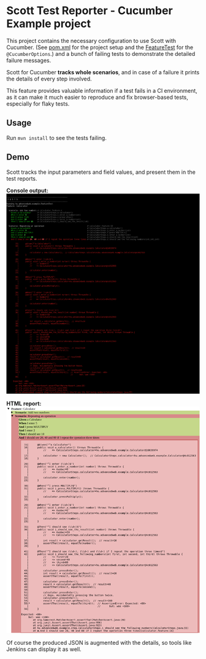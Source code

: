 Scott Test Reporter - Cucumber Example project
==============================================

This project contains the necessary configuration
to use Scott with Cucumber. (See [pom.xml](https://github.com/dodie/scott/blob/master/scott-examples/cucumber/pom.xml) for the project
setup and the [FeatureTest](https://github.com/dodie/scott/blob/master/scott-examples/cucumber/src/test/java/hu/advancedweb/example/FeatureTest.java) for the ```@CucumberOptions```.)
and a bunch of failing tests to demonstrate the detailed failure messages.

Scott for Cucumber **tracks whole scenarios**, and in case of a failure it prints the details of every step involved.

This feature provides valuable information if a test fails in a CI environment, as it can make it much easier to reproduce and fix browser-based tests, especially for flaky tests.


Usage
-----
Run ``` mvn install ``` to see the tests failing.


Demo
----
Scott tracks the input parameters and field values, and present them in the test reports.

**Console output:**
![Console](https://github.com/dodie/scott-showcase/blob/master/cucumber_console.png "Console")

**HTML report:**
![HTML](https://github.com/dodie/scott-showcase/blob/master/cucumber_html.png "HTML")

Of course the produced JSON is augmented with the details, so tools like Jenkins can display it as well.
